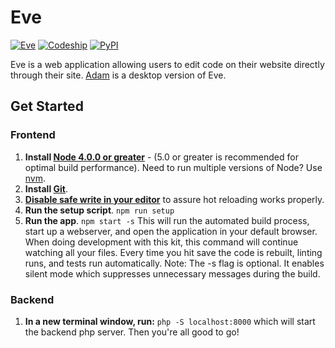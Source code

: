 # Eve
[![Eve](https://img.shields.io/badge/Steves-Eve%20v1.0.0-brightgreen.svg)]()
[![Codeship](https://img.shields.io/codeship/d6c1ddd0-16a3-0132-5f85-2e35c05e22b1.svg)]()
[![PyPI](https://img.shields.io/pypi/l/Django.svg)]()

Eve is a web application allowing users to edit code on their website directly through their site. [Adam](http://jacobsteves.ca) is a desktop version of Eve.

## Get Started
### Frontend
1. **Install [Node 4.0.0 or greater](https://nodejs.org)** - (5.0 or greater is recommended for optimal build performance). Need to run multiple versions of Node? Use [nvm](https://github.com/creationix/nvm).
2. **Install [Git](https://git-scm.com/downloads)**.
3. **[Disable safe write in your editor](http://webpack.github.io/docs/webpack-dev-server.html#working-with-editors-ides-supporting-safe-write)** to assure hot reloading works properly.
4. **Run the setup script**. `npm run setup`
5. **Run the app**. `npm start -s`
This will run the automated build process, start up a webserver, and open the application in your default browser. When doing development with this kit, this command will continue watching all your files. Every time you hit save the code is rebuilt, linting runs, and tests run automatically. Note: The -s flag is optional. It enables silent mode which suppresses unnecessary messages during the build.

### Backend
1. **In a new terminal window, run:** `php -S localhost:8000` which will start the backend php server. Then you're all good to go!
